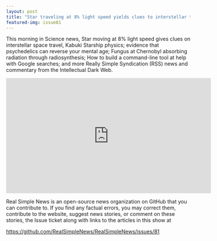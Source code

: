 ```yaml
---
layout: post
title: "Star traveling at 8% light speed yields clues to interstellar travel, theory of Thermal Relativity"
featured-img: issue81
---
```


This morning in Science news, Star moving at 8% light speed gives clues on interstellar space travel, Kabuki Starship physics; evidence that psychedelics can reverse your mental age; Fungus at Chernobyl absorbing radiation through radiosynthesis; How to build a command-line tool at help with Google searches; and more Really Simple Syndication (RSS) news and commentary from the Intellectual Dark Web.

<iframe width="560" height="315" src="https://www.youtube.com/embed/5K9Fsjbtgj8
" frameborder="0" allow="accelerometer; autoplay; encrypted-media; gyroscope; picture-in-picture" allowfullscreen></iframe>

Real Simple News is an open-source news organization on GitHub that you can contribute to. If you find any factual errors, you may correct them, contribute to the website, suggest news stories, or comment on these stories, the Issue ticket along with links to the articles in this show at 

<https://github.com/RealSimpleNews/RealSimpleNews/issues/81>
